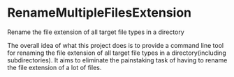 # RenameMultipleFilesExtension
Rename the file extension of all target file types in a directory

The overall idea of what this project does is to provide a command line tool for renaming the file extension of
all target file types in a directory(including subdirectories). It aims to eliminate the painstaking task of having 
to rename the file extension of a lot of files. 
